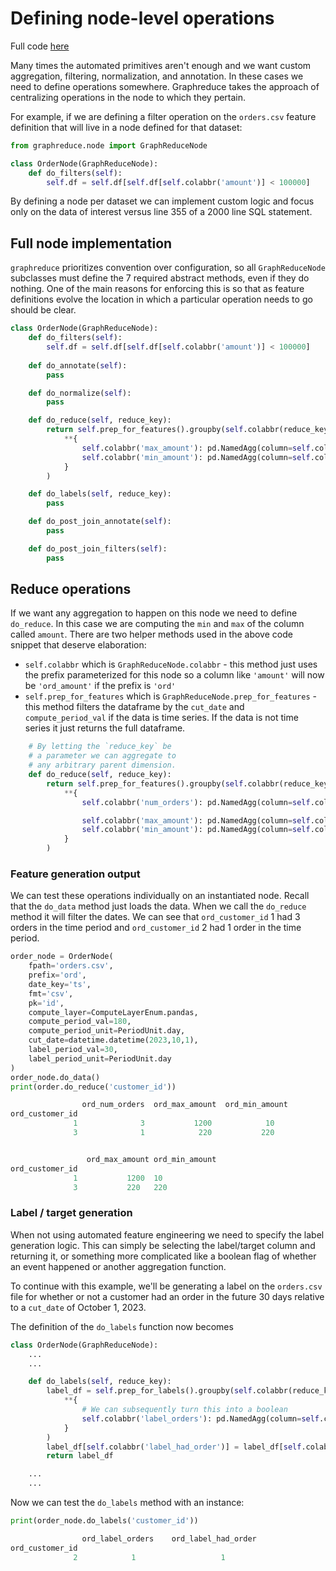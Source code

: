 # Defining node-level operations

Full code [here](https://github.com/wesmadrigal/GraphReduce/blob/master/examples/tutorial_ex3.ipynb)

Many times the automated primitives aren't enough and we want
custom aggregation, filtering, normalization, and annotation.  In these
cases we need to define operations somewhere.  Graphreduce takes the approach
of centralizing operations in the node to which they pertain.

For example, if we are defining a filter operation on the `orders.csv` feature
definition that will live in a node defined for that dataset:

```Python
from graphreduce.node import GraphReduceNode

class OrderNode(GraphReduceNode):
    def do_filters(self):
        self.df = self.df[self.df[self.colabbr('amount')] < 100000]    
```

By defining a node per dataset we can implement custom logic
and focus only on the data of interest versus line 355 of a 2000 line SQL statement.

## Full node implementation
`graphreduce` prioritizes convention over configuration, so all `GraphReduceNode` subclasses must define the 7 required abstract methods, even if they do nothing.  One of the main reasons for enforcing this is so that as feature definitions evolve the location in which a particular operation needs to go should be clear.

```Python
class OrderNode(GraphReduceNode):
    def do_filters(self):
        self.df = self.df[self.df[self.colabbr('amount')] < 100000]
    
    def do_annotate(self):
        pass

    def do_normalize(self):
        pass

    def do_reduce(self, reduce_key):
        return self.prep_for_features().groupby(self.colabbr(reduce_key)).agg(
            **{
                self.colabbr('max_amount'): pd.NamedAgg(column=self.colabbr('amount'), aggfunc='max'),
                self.colabbr('min_amount'): pd.NamedAgg(column=self.colabbr('amount'), aggfunc='min')
            }
        )

    def do_labels(self, reduce_key):
        pass

    def do_post_join_annotate(self):
        pass

    def do_post_join_filters(self):
        pass
```

## Reduce operations
If we want any aggregation to happen on this node we need to define `do_reduce`.  In this case we are computing the `min` and `max` of the column called `amount`.
There are two helper methods used in the above code snippet that deserve elaboration:

* `self.colabbr` which is `GraphReduceNode.colabbr` - this method just uses the prefix parameterized for this node so a column like `'amount'` will now be `'ord_amount'` if the prefix is `'ord'`
* `self.prep_for_features` which is `GraphReduceNode.prep_for_features` - this method filters the dataframe by the `cut_date` and `compute_period_val` if the data is time series.  If the data is not time series it just returns the full dataframe.

```Python
    # By letting the `reduce_key` be 
    # a parameter we can aggregate to
    # any arbitrary parent dimension.
    def do_reduce(self, reduce_key):
        return self.prep_for_features().groupby(self.colabbr(reduce_key)).agg(
            **{
                self.colabbr('num_orders'): pd.NamedAgg(column=self.colabbr(self.pk), aggfunc='count'),

                self.colabbr('max_amount'): pd.NamedAgg(column=self.colabbr('amount'), aggfunc='max'),
                self.colabbr('min_amount'): pd.NamedAgg(column=self.colabbr('amount'), aggfunc='min')
            }
        )
```

### Feature generation output
We can test these operations individually on an instantiated node.
Recall that the `do_data` method just loads the data.  When we
call the `do_reduce` method it will filter the dates.  We can
see that `ord_customer_id` 1 had 3 orders in the time period
and `ord_customer_id` 2 had 1 order in the time period.
```Python
order_node = OrderNode(
    fpath='orders.csv',
    prefix='ord',
    date_key='ts',
    fmt='csv',
    pk='id',
    compute_layer=ComputeLayerEnum.pandas,
    compute_period_val=180,
    compute_period_unit=PeriodUnit.day,
    cut_date=datetime.datetime(2023,10,1),
    label_period_val=30,
    label_period_unit=PeriodUnit.day
)
order_node.do_data()
print(order.do_reduce('customer_id'))

            	ord_num_orders	ord_max_amount	ord_min_amount
ord_customer_id			
              1	             3	         1200	         10
              3	             1	          220	        220


	             ord_max_amount	ord_min_amount
ord_customer_id		
              1	          1200	10
              3	          220	220
```

### Label / target generation
When not using automated feature engineering we need to specify
the label generation logic.  This can simply be selecting the
label/target column and returning it, or something more complicated
like a boolean flag of whether an event happened or another aggregation
function.  

To continue with this example, we'll be generating a label on the `orders.csv`
file for whether or not a customer had an order in the future 30 days relative
to a `cut_date` of October 1, 2023.

The definition of the `do_labels` function now becomes
```Python
class OrderNode(GraphReduceNode):
    ...
    ...

    def do_labels(self, reduce_key):
        label_df = self.prep_for_labels().groupby(self.colabbr(reduce_key)).agg(
            **{
                # We can subsequently turn this into a boolean
                self.colabbr('label_orders'): pd.NamedAgg(column=self.colabbr(self.pk), aggfunc='count')
            }
        )
        label_df[self.colabbr('label_had_order')] = label_df[self.colabbr('label_orders')].apply(lambda x: 1 if x > 0 else 0)
        return label_df

    ...
    ...
```

Now we can test the `do_labels` method with an instance:
```Python
print(order_node.do_labels('customer_id'))

             	ord_label_orders	ord_label_had_order
ord_customer_id		
              2	           1	               1
```
